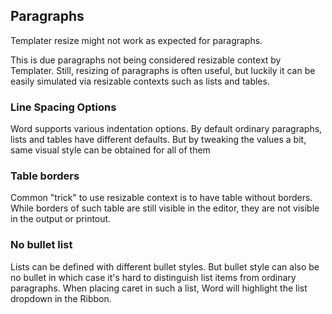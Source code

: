 ## Paragraphs

Templater resize might not work as expected for paragraphs. 

This is due paragraphs not being considered resizable context by Templater. 
Still, resizing of paragraphs is often useful, but luckily it can be easily simulated via resizable contexts such as lists and tables.

### Line Spacing Options

Word supports various indentation options. By default ordinary paragraphs, lists and tables have different defaults.
But by tweaking the values a bit, same visual style can be obtained for all of them

### Table borders

Common "trick" to use resizable context is to have table without borders. While borders of such table are still visible in the editor,
they are not visible in the output or printout.

### No bullet list

Lists can be defined with different bullet styles. 
But bullet style can also be no bullet in which case it's hard to distinguish list items from ordinary paragraphs.
When placing caret in such a list, Word will highlight the list dropdown in the Ribbon. 